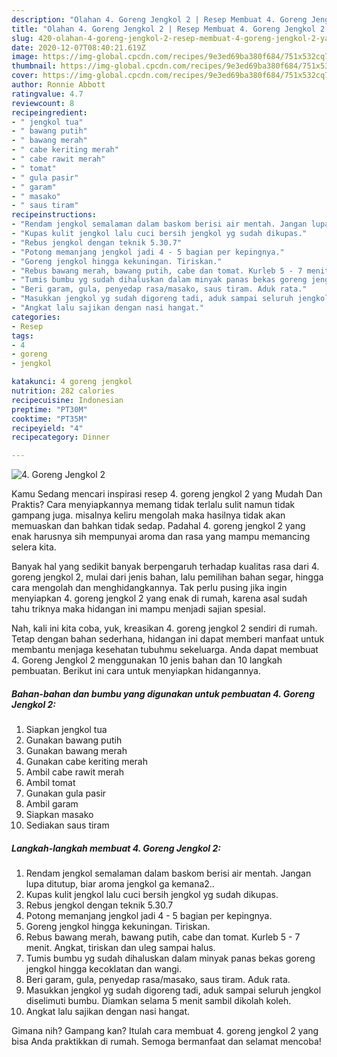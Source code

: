 ```yaml
---
description: "Olahan 4. Goreng Jengkol 2 | Resep Membuat 4. Goreng Jengkol 2 Yang Lezat"
title: "Olahan 4. Goreng Jengkol 2 | Resep Membuat 4. Goreng Jengkol 2 Yang Lezat"
slug: 420-olahan-4-goreng-jengkol-2-resep-membuat-4-goreng-jengkol-2-yang-lezat
date: 2020-12-07T08:40:21.619Z
image: https://img-global.cpcdn.com/recipes/9e3ed69ba380f684/751x532cq70/4-goreng-jengkol-2-foto-resep-utama.jpg
thumbnail: https://img-global.cpcdn.com/recipes/9e3ed69ba380f684/751x532cq70/4-goreng-jengkol-2-foto-resep-utama.jpg
cover: https://img-global.cpcdn.com/recipes/9e3ed69ba380f684/751x532cq70/4-goreng-jengkol-2-foto-resep-utama.jpg
author: Ronnie Abbott
ratingvalue: 4.7
reviewcount: 8
recipeingredient:
- " jengkol tua"
- " bawang putih"
- " bawang merah"
- " cabe keriting merah"
- " cabe rawit merah"
- " tomat"
- " gula pasir"
- " garam"
- " masako"
- " saus tiram"
recipeinstructions:
- "Rendam jengkol semalaman dalam baskom berisi air mentah. Jangan lupa ditutup, biar aroma jengkol ga kemana2.."
- "Kupas kulit jengkol lalu cuci bersih jengkol yg sudah dikupas."
- "Rebus jengkol dengan teknik 5.30.7"
- "Potong memanjang jengkol jadi 4 - 5 bagian per kepingnya."
- "Goreng jengkol hingga kekuningan. Tiriskan."
- "Rebus bawang merah, bawang putih, cabe dan tomat. Kurleb 5 - 7 menit. Angkat, tiriskan dan uleg sampai halus."
- "Tumis bumbu yg sudah dihaluskan dalam minyak panas bekas goreng jengkol hingga kecoklatan dan wangi."
- "Beri garam, gula, penyedap rasa/masako, saus tiram. Aduk rata."
- "Masukkan jengkol yg sudah digoreng tadi, aduk sampai seluruh jengkol diselimuti bumbu. Diamkan selama 5 menit sambil dikolah koleh."
- "Angkat lalu sajikan dengan nasi hangat."
categories:
- Resep
tags:
- 4
- goreng
- jengkol

katakunci: 4 goreng jengkol 
nutrition: 282 calories
recipecuisine: Indonesian
preptime: "PT30M"
cooktime: "PT35M"
recipeyield: "4"
recipecategory: Dinner

---
```



![4. Goreng Jengkol 2](https://img-global.cpcdn.com/recipes/9e3ed69ba380f684/751x532cq70/4-goreng-jengkol-2-foto-resep-utama.jpg)

Kamu Sedang mencari inspirasi resep 4. goreng jengkol 2 yang Mudah Dan Praktis? Cara menyiapkannya memang tidak terlalu sulit namun tidak gampang juga. misalnya keliru mengolah maka hasilnya tidak akan memuaskan dan bahkan tidak sedap. Padahal 4. goreng jengkol 2 yang enak harusnya sih mempunyai aroma dan rasa yang mampu memancing selera kita.

Banyak hal yang sedikit banyak berpengaruh terhadap kualitas rasa dari 4. goreng jengkol 2, mulai dari jenis bahan, lalu pemilihan bahan segar, hingga cara mengolah dan menghidangkannya. Tak perlu pusing jika ingin menyiapkan 4. goreng jengkol 2 yang enak di rumah, karena asal sudah tahu triknya maka hidangan ini mampu menjadi sajian spesial.




Nah, kali ini kita coba, yuk, kreasikan 4. goreng jengkol 2 sendiri di rumah. Tetap dengan bahan sederhana, hidangan ini dapat memberi manfaat untuk membantu menjaga kesehatan tubuhmu sekeluarga. Anda dapat membuat 4. Goreng Jengkol 2 menggunakan 10 jenis bahan dan 10 langkah pembuatan. Berikut ini cara untuk menyiapkan hidangannya.

<!--inarticleads1-->

##### Bahan-bahan dan bumbu yang digunakan untuk pembuatan 4. Goreng Jengkol 2:

1. Siapkan  jengkol tua
1. Gunakan  bawang putih
1. Gunakan  bawang merah
1. Gunakan  cabe keriting merah
1. Ambil  cabe rawit merah
1. Ambil  tomat
1. Gunakan  gula pasir
1. Ambil  garam
1. Siapkan  masako
1. Sediakan  saus tiram




<!--inarticleads2-->

##### Langkah-langkah membuat 4. Goreng Jengkol 2:

1. Rendam jengkol semalaman dalam baskom berisi air mentah. Jangan lupa ditutup, biar aroma jengkol ga kemana2..
1. Kupas kulit jengkol lalu cuci bersih jengkol yg sudah dikupas.
1. Rebus jengkol dengan teknik 5.30.7
1. Potong memanjang jengkol jadi 4 - 5 bagian per kepingnya.
1. Goreng jengkol hingga kekuningan. Tiriskan.
1. Rebus bawang merah, bawang putih, cabe dan tomat. Kurleb 5 - 7 menit. Angkat, tiriskan dan uleg sampai halus.
1. Tumis bumbu yg sudah dihaluskan dalam minyak panas bekas goreng jengkol hingga kecoklatan dan wangi.
1. Beri garam, gula, penyedap rasa/masako, saus tiram. Aduk rata.
1. Masukkan jengkol yg sudah digoreng tadi, aduk sampai seluruh jengkol diselimuti bumbu. Diamkan selama 5 menit sambil dikolah koleh.
1. Angkat lalu sajikan dengan nasi hangat.




Gimana nih? Gampang kan? Itulah cara membuat 4. goreng jengkol 2 yang bisa Anda praktikkan di rumah. Semoga bermanfaat dan selamat mencoba!
